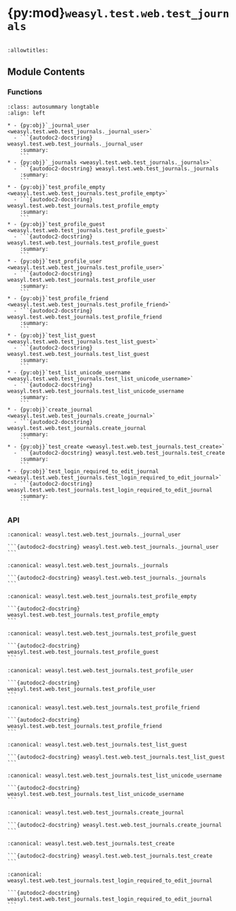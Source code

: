 # {py:mod}`weasyl.test.web.test_journals`

```{py:module} weasyl.test.web.test_journals
```

```{autodoc2-docstring} weasyl.test.web.test_journals
:allowtitles:
```

## Module Contents

### Functions

````{list-table}
:class: autosummary longtable
:align: left

* - {py:obj}`_journal_user <weasyl.test.web.test_journals._journal_user>`
  - ```{autodoc2-docstring} weasyl.test.web.test_journals._journal_user
    :summary:
    ```
* - {py:obj}`_journals <weasyl.test.web.test_journals._journals>`
  - ```{autodoc2-docstring} weasyl.test.web.test_journals._journals
    :summary:
    ```
* - {py:obj}`test_profile_empty <weasyl.test.web.test_journals.test_profile_empty>`
  - ```{autodoc2-docstring} weasyl.test.web.test_journals.test_profile_empty
    :summary:
    ```
* - {py:obj}`test_profile_guest <weasyl.test.web.test_journals.test_profile_guest>`
  - ```{autodoc2-docstring} weasyl.test.web.test_journals.test_profile_guest
    :summary:
    ```
* - {py:obj}`test_profile_user <weasyl.test.web.test_journals.test_profile_user>`
  - ```{autodoc2-docstring} weasyl.test.web.test_journals.test_profile_user
    :summary:
    ```
* - {py:obj}`test_profile_friend <weasyl.test.web.test_journals.test_profile_friend>`
  - ```{autodoc2-docstring} weasyl.test.web.test_journals.test_profile_friend
    :summary:
    ```
* - {py:obj}`test_list_guest <weasyl.test.web.test_journals.test_list_guest>`
  - ```{autodoc2-docstring} weasyl.test.web.test_journals.test_list_guest
    :summary:
    ```
* - {py:obj}`test_list_unicode_username <weasyl.test.web.test_journals.test_list_unicode_username>`
  - ```{autodoc2-docstring} weasyl.test.web.test_journals.test_list_unicode_username
    :summary:
    ```
* - {py:obj}`create_journal <weasyl.test.web.test_journals.create_journal>`
  - ```{autodoc2-docstring} weasyl.test.web.test_journals.create_journal
    :summary:
    ```
* - {py:obj}`test_create <weasyl.test.web.test_journals.test_create>`
  - ```{autodoc2-docstring} weasyl.test.web.test_journals.test_create
    :summary:
    ```
* - {py:obj}`test_login_required_to_edit_journal <weasyl.test.web.test_journals.test_login_required_to_edit_journal>`
  - ```{autodoc2-docstring} weasyl.test.web.test_journals.test_login_required_to_edit_journal
    :summary:
    ```
````

### API

````{py:function} _journal_user(db, cache)
:canonical: weasyl.test.web.test_journals._journal_user

```{autodoc2-docstring} weasyl.test.web.test_journals._journal_user
```
````

````{py:function} _journals(journal_user)
:canonical: weasyl.test.web.test_journals._journals

```{autodoc2-docstring} weasyl.test.web.test_journals._journals
```
````

````{py:function} test_profile_empty(app)
:canonical: weasyl.test.web.test_journals.test_profile_empty

```{autodoc2-docstring} weasyl.test.web.test_journals.test_profile_empty
```
````

````{py:function} test_profile_guest(app)
:canonical: weasyl.test.web.test_journals.test_profile_guest

```{autodoc2-docstring} weasyl.test.web.test_journals.test_profile_guest
```
````

````{py:function} test_profile_user(app)
:canonical: weasyl.test.web.test_journals.test_profile_user

```{autodoc2-docstring} weasyl.test.web.test_journals.test_profile_user
```
````

````{py:function} test_profile_friend(app, journal_user)
:canonical: weasyl.test.web.test_journals.test_profile_friend

```{autodoc2-docstring} weasyl.test.web.test_journals.test_profile_friend
```
````

````{py:function} test_list_guest(app)
:canonical: weasyl.test.web.test_journals.test_list_guest

```{autodoc2-docstring} weasyl.test.web.test_journals.test_list_guest
```
````

````{py:function} test_list_unicode_username(app)
:canonical: weasyl.test.web.test_journals.test_list_unicode_username

```{autodoc2-docstring} weasyl.test.web.test_journals.test_list_unicode_username
```
````

````{py:function} create_journal(app, user, *, rating)
:canonical: weasyl.test.web.test_journals.create_journal

```{autodoc2-docstring} weasyl.test.web.test_journals.create_journal
```
````

````{py:function} test_create(app, journal_user)
:canonical: weasyl.test.web.test_journals.test_create

```{autodoc2-docstring} weasyl.test.web.test_journals.test_create
```
````

````{py:function} test_login_required_to_edit_journal(app, journal_user)
:canonical: weasyl.test.web.test_journals.test_login_required_to_edit_journal

```{autodoc2-docstring} weasyl.test.web.test_journals.test_login_required_to_edit_journal
```
````
